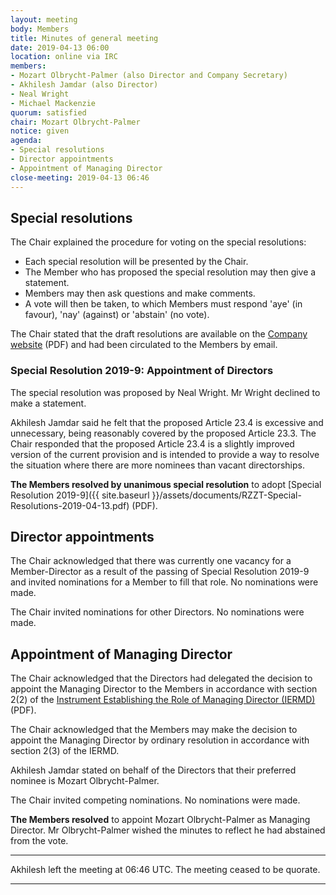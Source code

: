 ```yaml
---
layout: meeting
body: Members
title: Minutes of general meeting
date: 2019-04-13 06:00
location: online via IRC
members:
- Mozart Olbrycht-Palmer (also Director and Company Secretary)
- Akhilesh Jamdar (also Director)
- Neal Wright
- Michael Mackenzie
quorum: satisfied
chair: Mozart Olbrycht-Palmer
notice: given
agenda:
- Special resolutions
- Director appointments
- Appointment of Managing Director
close-meeting: 2019-04-13 06:46
---
```


## Special resolutions

The Chair explained the procedure for voting on the special resolutions:

- Each special resolution will be presented by the Chair.
- The Member who has proposed the special resolution may then give a statement.
- Members may then ask questions and make comments.
- A vote will then be taken, to which Members must respond 'aye' (in favour), 'nay' (against) or 'abstain' (no vote).

The Chair stated that the draft resolutions are available on the [Company website](https://rzzt.io/assets/documents/RZZT-Draft-Special-Resolutions-2019-04-13.pdf) (PDF) and had been circulated to the Members by email.

### Special Resolution 2019-9: Appointment of Directors

The special resolution was proposed by Neal Wright. Mr Wright declined to make a statement.

Akhilesh Jamdar said he felt that the proposed Article 23.4 is excessive and unnecessary, being reasonably covered by the proposed Article 23.3. The Chair responded that the proposed Article 23.4 is a slightly improved version of the current provision and is intended to provide a way to resolve the situation where there are more nominees than vacant directorships.

**The Members resolved by unanimous special resolution** to adopt [Special Resolution 2019-9]({{ site.baseurl }}/assets/documents/RZZT-Special-Resolutions-2019-04-13.pdf) (PDF).

## Director appointments

The Chair acknowledged that there was currently one vacancy for a Member-Director as a result of the passing of Special Resolution 2019-9 and invited nominations for a Member to fill that role. No nominations were made.

The Chair invited nominations for other Directors. No nominations were made.

## Appointment of Managing Director

The Chair acknowledged that the Directors had delegated the decision to appoint the Managing Director to the Members in accordance with section 2(2) of the [Instrument Establishing the Role of Managing Director (IERMD)](https://rzzt.io/assets/documents/RZZT-Instrument-Establishing-the-Role-of-Managing-Director.pdf) (PDF).

The Chair acknowledged that the Members may make the decision to appoint the Managing Director by ordinary resolution in accordance with section 2(3) of the IERMD.

Akhilesh Jamdar stated on behalf of the Directors that their preferred nominee is Mozart Olbrycht-Palmer.

The Chair invited competing nominations. No nominations were made.

**The Members resolved** to appoint Mozart Olbrycht-Palmer as Managing Director. Mr Olbrycht-Palmer wished the minutes to reflect he had abstained from the vote.

---

Akhilesh left the meeting at 06:46 UTC. The meeting ceased to be quorate.

---
